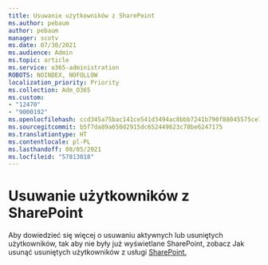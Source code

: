```yaml
---
title: Usuwanie użytkowników z SharePoint
ms.author: pebaum
author: pebaum
manager: scotv
ms.date: 07/30/2021
ms.audience: Admin
ms.topic: article
ms.service: o365-administration
ROBOTS: NOINDEX, NOFOLLOW
localization_priority: Priority
ms.collection: Adm_O365
ms.custom:
- "12470"
- "9000192"
ms.openlocfilehash: ccd345a75bac141ce541d3494ac8bbb7241b790f88045575ce1fb676320150f4
ms.sourcegitcommit: b5f7da89a650d2915dc652449623c78be6247175
ms.translationtype: HT
ms.contentlocale: pl-PL
ms.lasthandoff: 08/05/2021
ms.locfileid: "57813018"
---
```

# <a name="remove-users-from-sharepoint"></a>Usuwanie użytkowników z SharePoint

Aby dowiedzieć się więcej o usuwaniu aktywnych lub usuniętych użytkowników, tak aby nie były już wyświetlane SharePoint, zobacz Jak usunąć usuniętych użytkowników z usługi [SharePoint.](/sharepoint/remove-users)



